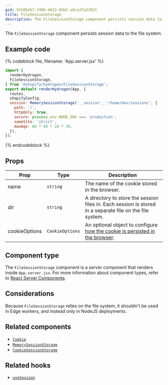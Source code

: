 ```yaml
---
gid: 91585e67-f496-4612-8db2-a9ca37a23021
title: FileSessionStorage
description: The FileSessionStorage component persists session data to the file system.
---
```


The `FileSessionStorage` component persists session data to the file system.

## Example code

{% codeblock file, filename: 'App.server.jsx' %}

```jsx
import {
  renderHydrogen,
  FileSessionStorage,
} from '@shopify/hydrogen/FileSessionStorage';
export default renderHydrogen(App, {
  routes,
  shopifyConfig,
  session: MemorySessionStorage('__session', '/home/dev/sessions', {
    path: '/',
    httpOnly: true,
    secure: process.env.NODE_ENV === 'production',
    sameSite: 'strict',
    maxAge: 60 * 60 * 24 * 30,
  }),
});
```

{% endcodeblock %}

## Props

| Prop          | Type                       | Description                                                                                                                             |
| ------------- | -------------------------- | --------------------------------------------------------------------------------------------------------------------------------------- |
| name          | <code>string</code>        | The name of the cookie stored in the browser.                                                                                           |
| dir           | <code>string</code>        | A directory to store the session files in. Each session is stored in a separate file on the file system.                                |
| cookieOptions | <code>CookieOptions</code> | An optional object to configure [how the cookie is persisted in the browser](/api/hydrogen/components/framework/cookie#cookie-options). |

## Component type

The `FileSessionStorage` component is a server component that renders inside `App.server.jsx`. For more information about component types, refer to [React Server Components](https://shopify.dev/custom-storefronts/hydrogen/framework/react-server-components).

## Considerations

Because `FileSessionStorage` relies on the file system, it shouldn't be used in Edge workers, and instead only in NodeJS deployments.

## Related components

- [`Cookie`](https://shopify.dev/api/hydrogen/components/framework/cookie)
- [`MemorySessionStorage`](https://shopify.dev/api/hydrogen/components/framework/memorysessionstorage)
- [`CookieSessionStorage`](https://shopify.dev/api/hydrogen/components/framework/cookiesessionstorage)

## Related hooks

- [`useSession`](https://shopify.dev/api/hydrogen/hooks/framework/usesession)

